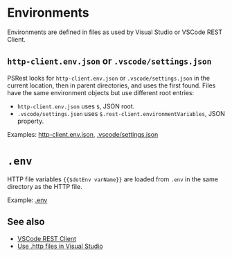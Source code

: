 # Environments

Environments are defined in files as used by Visual Studio or VSCode REST Client.

## `http-client.env.json` or `.vscode/settings.json`

PSRest looks for `http-client.env.json` or `.vscode/settings.json` in the
current location, then in parent directories, and uses the first found.
Files have the same environment objects but use different root entries:

- `http-client.env.json` uses `$`, JSON root.
- `.vscode/settings.json` uses `$.rest-client.environmentVariables`, JSON property.

Examples: [http-client.env.json](../tests/http/http-client.env.json), [.vscode/settings.json](../tests/http/.vscode/settings.json)

# `.env`

HTTP file variables `{{$dotEnv varName}}` are loaded from `.env` in the same directory as the HTTP file.

Example: [.env](../tests/http/.env)

## See also

- [VSCode REST Client](https://github.com/Huachao/vscode-restclient)
- [Use .http files in Visual Studio](https://learn.microsoft.com/en-us/aspnet/core/test/http-files)
